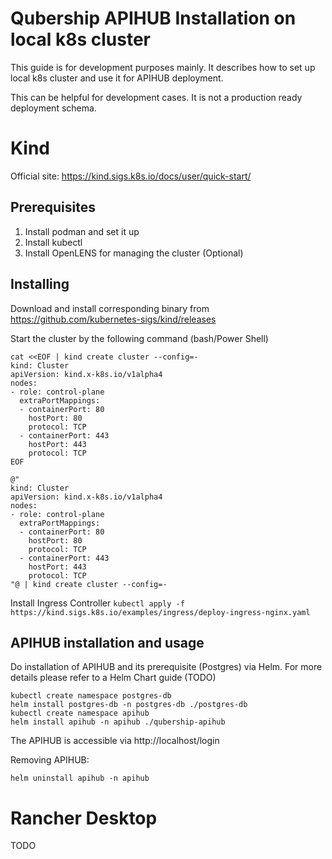 # Qubership APIHUB Installation on local k8s cluster

This guide is for development purposes mainly.
It describes how to set up local k8s cluster and use it for APIHUB deployment.

This can be helpful for development cases. It is not a production ready deployment schema.

# Kind

Official site: https://kind.sigs.k8s.io/docs/user/quick-start/

## Prerequisites

1. Install podman and set it up
2. Install kubectl
3. Install OpenLENS for managing the cluster (Optional)

## Installing 

Download and install corresponding binary from https://github.com/kubernetes-sigs/kind/releases

Start the cluster by the following command (bash/Power Shell)

```
cat <<EOF | kind create cluster --config=-
kind: Cluster
apiVersion: kind.x-k8s.io/v1alpha4
nodes:
- role: control-plane
  extraPortMappings:
  - containerPort: 80
    hostPort: 80
    protocol: TCP
  - containerPort: 443
    hostPort: 443
    protocol: TCP
EOF
```

```
@"
kind: Cluster
apiVersion: kind.x-k8s.io/v1alpha4
nodes:
- role: control-plane
  extraPortMappings:
  - containerPort: 80
    hostPort: 80
    protocol: TCP
  - containerPort: 443
    hostPort: 443
    protocol: TCP
"@ | kind create cluster --config=-
```

Install Ingress Controller `kubectl apply -f https://kind.sigs.k8s.io/examples/ingress/deploy-ingress-nginx.yaml`

## APIHUB installation and usage

Do installation of APIHUB and its prerequisite (Postgres) via Helm.
For more details please refer to a Helm Chart guide (TODO)

```
kubectl create namespace postgres-db
helm install postgres-db -n postgres-db ./postgres-db
kubectl create namespace apihub
helm install apihub -n apihub ./qubership-apihub 
```

The APIHUB is accessible via http://localhost/login

Removing APIHUB: 
```
helm uninstall apihub -n apihub
```

# Rancher Desktop

TODO